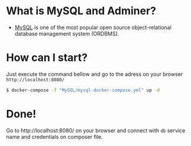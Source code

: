# What is MySQL and Adminer?

- [MySQL](https://hub.docker.com/_/mysql) is one of the most popular open source object-relational database management 
system (ORDBMS).


# How can I start?

Just execute the command bellow and go to the adress on your browser `http://localhost:8080/`

```bash
$ docker-compose -f "MySQL/mysql-docker-compose.yml" up -d
```

# Done!

Go to http://localhost:8080/ on your browser and connect with `db` service name and credentials on composer file.
